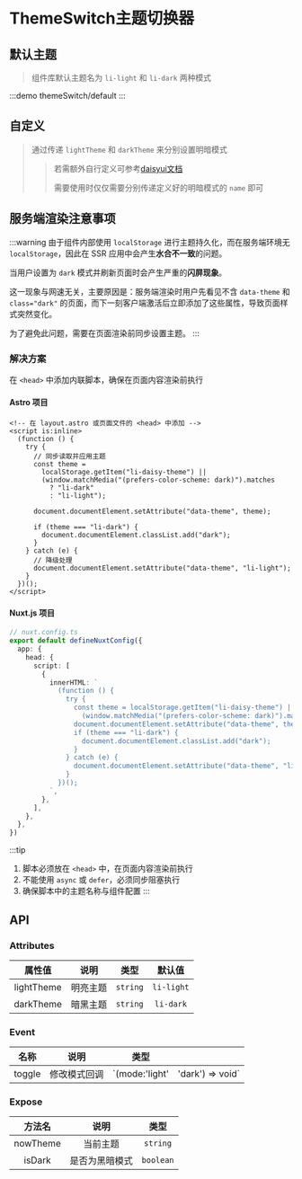 # ThemeSwitch主题切换器

## 默认主题

> 组件库默认主题名为 `li-light` 和 `li-dark` 两种模式

:::demo themeSwitch/default
:::

## 自定义

> 通过传递 `lightTheme` 和 `darkTheme` 来分别设置明暗模式
>
> > 若需额外自行定义可参考[daisyui文档](https://daisyui.com/docs/themes/)
> >
> > 需要使用时仅仅需要分别传递定义好的明暗模式的 `name` 即可

## 服务端渲染注意事项

:::warning
由于组件内部使用 `localStorage` 进行主题持久化，而在服务端环境无 `localStorage`，因此在 SSR 应用中会产生**水合不一致**的问题。

当用户设置为 `dark` 模式并刷新页面时会产生严重的**闪屏现象**。

这一现象与网速无关，主要原因是：服务端渲染时用户先看见不含 `data-theme` 和 `class="dark"` 的页面，而下一刻客户端激活后立即添加了这些属性，导致页面样式突然变化。

为了避免此问题，需要在页面渲染前同步设置主题。
:::

### 解决方案

在 `<head>` 中添加内联脚本，确保在页面内容渲染前执行

#### Astro 项目

```astro
<!-- 在 layout.astro 或页面文件的 <head> 中添加 -->
<script is:inline>
  (function () {
    try {
      // 同步读取并应用主题
      const theme =
        localStorage.getItem("li-daisy-theme") ||
        (window.matchMedia("(prefers-color-scheme: dark)").matches
          ? "li-dark"
          : "li-light");

      document.documentElement.setAttribute("data-theme", theme);

      if (theme === "li-dark") {
        document.documentElement.classList.add("dark");
      }
    } catch (e) {
      // 降级处理
      document.documentElement.setAttribute("data-theme", "li-light");
    }
  })();
</script>
```

#### Nuxt.js 项目

```typescript
// nuxt.config.ts
export default defineNuxtConfig({
  app: {
    head: {
      script: [
        {
          innerHTML: `
            (function () {
              try {
                const theme = localStorage.getItem("li-daisy-theme") || 
                  (window.matchMedia("(prefers-color-scheme: dark)").matches ? "li-dark" : "li-light");
                document.documentElement.setAttribute("data-theme", theme);
                if (theme === "li-dark") {
                  document.documentElement.classList.add("dark");
                }
              } catch (e) {
                document.documentElement.setAttribute("data-theme", "li-light");
              }
            })();
          `,
        },
      ],
    },
  },
})
```

:::tip

1. 脚本必须放在 `<head>` 中，在页面内容渲染前执行
2. 不能使用 `async` 或 `defer`，必须同步阻塞执行
3. 确保脚本中的主题名称与组件配置
   :::

## API

### Attributes

|   属性值   |   说明   |   类型   |   默认值   |
| :--------: | :------: | :------: | :--------: |
| lightTheme | 明亮主题 | `string` | `li-light` |
| darkTheme  | 暗黑主题 | `string` | `li-dark`  |

### Event

|  名称  |     说明     |      类型      |                  |
| :----: | :----------: | :------------: | ---------------- |
| toggle | 修改模式回调 | `(mode:'light' | 'dark') => void` |

### Expose

|  方法名  |      说明      |   类型    |
| :------: | :------------: | :-------: |
| nowTheme |    当前主题    | `string`  |
|  isDark  | 是否为黑暗模式 | `boolean` |
